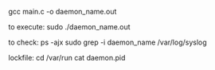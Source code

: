 gcc main.c -o daemon_name.out

to execute:
  sudo ./daemon_name.out

to check:
  ps -ajx
  sudo grep -i daemon_name /var/log/syslog

lockfile:
  cd /var/run
  cat daemon.pid
